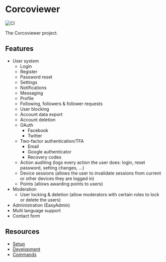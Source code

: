 # Corcoviewer

![CI](https://github.com/bobalazek/corcoviewer/workflows/Development%20Workflow/badge.svg)

The Corcoviewer project.

## Features

* User system
  * Login
  * Register
  * Password reset
  * Settings
  * Notifications
  * Messaging
  * Profile
  * Following, followers & follower requests
  * User blocking
  * Account data export
  * Account deletion
  * OAuth
    * Facebook
    * Twitter
  * Two-factor authentication/TFA
    * Email
    * Google authenticator
    * Recovery codes
  * Action auditing (logs every action the user does: login, reset password, setting changes, ...)
  * Device sessions (allows the user to invalidate sessions from current or other devices they are logged in)
  * Points (allows awarding points to users)
* Moderation
  * User locking & deletion (allow moderators with certain roles to lock or delete the users)
* Administration (EasyAdmin)
* Multi language support
* Contact form

## Resources

* [Setup](docs/setup.md)
* [Development](docs/development.md)
* [Commands](docs/commands.md)
